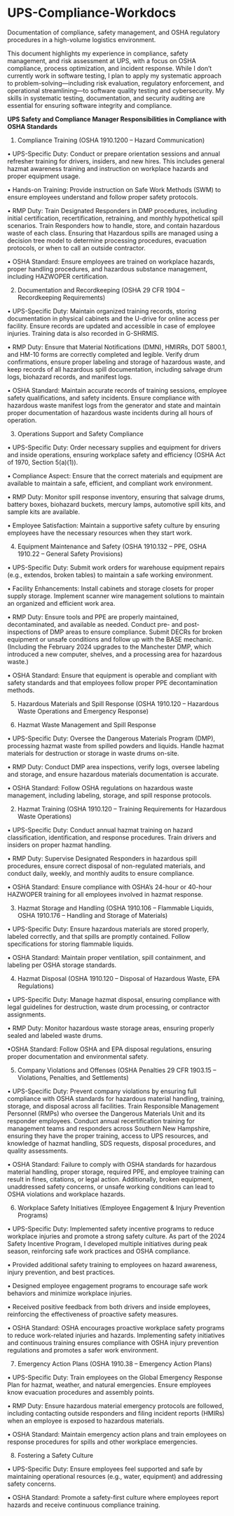 # UPS-Compliance-Workdocs
Documentation of compliance, safety management, and OSHA regulatory procedures in a high-volume logistics environment.

This document highlights my experience in compliance, safety management, and risk assessment at UPS, with a focus on OSHA compliance, process optimization, and incident response. While I don’t currently work in software testing, I plan to apply my systematic approach to problem-solving—including risk evaluation, regulatory enforcement, and operational streamlining—to software quality testing and cybersecurity. My skills in systematic testing, documentation, and security auditing are essential for ensuring software integrity and compliance.



**UPS Safety and Compliance Manager Responsibilities in Compliance with OSHA Standards**
 

1. Compliance Training (OSHA 1910.1200 – Hazard Communication)

• UPS-Specific Duty: Conduct or prepare orientation sessions and annual refresher training for drivers, insiders, and new hires. This includes general hazmat awareness training and instruction on workplace hazards and proper equipment usage.

• Hands-on Training: Provide instruction on Safe Work Methods (SWM) to ensure employees understand and follow proper safety protocols.

• RMP Duty: Train Designated Responders in DMP procedures, including initial certification, recertification, retraining, and monthly hypothetical spill scenarios. Train Responders how to handle, store, and contain hazardous waste of each class. Ensuring that Hazardous spills are managed using a decision tree model to determine processing procedures, evacuation protocols, or when to call an outside contractor.

• OSHA Standard: Ensure employees are trained on workplace hazards, proper handling procedures, and hazardous substance management, including HAZWOPER certification.

 

2. Documentation and Recordkeeping (OSHA 29 CFR 1904 – Recordkeeping Requirements)

• UPS-Specific Duty: Maintain organized training records, storing documentation in physical cabinets and the U-drive for online access per facility. Ensure records are updated and accessible in case of employee injuries. Training data is also recorded in G-SHRMIS.

• RMP Duty: Ensure that Material Notifications (DMN), HMIRRs, DOT 5800.1, and HM-10 forms are correctly completed and legible. Verify drum confirmations, ensure proper labeling and storage of hazardous waste, and keep records of all hazardous spill documentation, including salvage drum logs, biohazard records, and manifest logs.

• OSHA Standard: Maintain accurate records of training sessions, employee safety qualifications, and safety incidents. Ensure compliance with hazardous waste manifest logs from the generator and state and maintain proper documentation of hazardous waste incidents during all hours of operation.

 

3. Operations Support and Safety Compliance

• UPS-Specific Duty: Order necessary supplies and equipment for drivers and inside operations, ensuring workplace safety and efficiency (OSHA Act of 1970, Section 5(a)(1)).

• Compliance Aspect: Ensure that the correct materials and equipment are available to maintain a safe, efficient, and compliant work environment.

• RMP Duty: Monitor spill response inventory, ensuring that salvage drums, battery boxes, biohazard buckets, mercury lamps, automotive spill kits, and sample kits are available.

• Employee Satisfaction: Maintain a supportive safety culture by ensuring employees have the necessary resources when they start work.

 

4. Equipment Maintenance and Safety (OSHA 1910.132 – PPE, OSHA 1910.22 – General Safety Provisions)

• UPS-Specific Duty: Submit work orders for warehouse equipment repairs (e.g., extendos, broken tables) to maintain a safe working environment.

• Facility Enhancements: Install cabinets and storage closets for proper supply storage. Implement scanner wire management solutions to maintain an organized and efficient work area.

• RMP Duty: Ensure tools and PPE are properly maintained, decontaminated, and available as needed. Conduct pre- and post-inspections of DMP areas to ensure compliance. Submit DECRs for broken equipment or unsafe conditions and follow up with the BASE mechanic. (Including the February 2024 upgrades to the Manchester DMP, which introduced a new computer, shelves, and a processing area for hazardous waste.)

• OSHA Standard: Ensure that equipment is operable and compliant with safety standards and that employees follow proper PPE decontamination methods.

 

5. Hazardous Materials and Spill Response (OSHA 1910.120 – Hazardous Waste Operations and Emergency Response)

 

1. Hazmat Waste Management and Spill Response

• UPS-Specific Duty: Oversee the Dangerous Materials Program (DMP), processing hazmat waste from spilled powders and liquids. Handle hazmat materials for destruction or storage in waste drums on-site.

• RMP Duty: Conduct DMP area inspections, verify logs, oversee labeling and storage, and ensure hazardous materials documentation is accurate.

• OSHA Standard: Follow OSHA regulations on hazardous waste management, including labeling, storage, and spill response protocols.

 

2. Hazmat Training (OSHA 1910.120 – Training Requirements for Hazardous Waste Operations)

• UPS-Specific Duty: Conduct annual hazmat training on hazard classification, identification, and response procedures. Train drivers and insiders on proper hazmat handling.

• RMP Duty: Supervise Designated Responders in hazardous spill procedures, ensure correct disposal of non-regulated materials, and conduct daily, weekly, and monthly audits to ensure compliance.

• OSHA Standard: Ensure compliance with OSHA’s 24-hour or 40-hour HAZWOPER training for all employees involved in hazmat response.

 

3. Hazmat Storage and Handling (OSHA 1910.106 – Flammable Liquids, OSHA 1910.176 – Handling and Storage of Materials)

• UPS-Specific Duty: Ensure hazardous materials are stored properly, labeled correctly, and that spills are promptly contained. Follow specifications for storing flammable liquids.

• OSHA Standard: Maintain proper ventilation, spill containment, and labeling per OSHA storage standards.



4. Hazmat Disposal (OSHA 1910.120 – Disposal of Hazardous Waste, EPA Regulations)

• UPS-Specific Duty: Manage hazmat disposal, ensuring compliance with legal guidelines for destruction, waste drum processing, or contractor assignments.

• RMP Duty: Monitor hazardous waste storage areas, ensuring properly sealed and labeled waste drums.

•OSHA Standard: Follow OSHA and EPA disposal regulations, ensuring proper documentation and environmental safety.



5. Company Violations and Offenses (OSHA Penalties 29 CFR 1903.15 – Violations, Penalties, and Settlements)

• UPS-Specific Duty: Prevent company violations by ensuring full compliance with OSHA standards for hazardous material handling, training, storage, and disposal across all facilities. Train Responsible Management Personnel (RMPs) who oversee the Dangerous Materials Unit and its responder employees. Conduct annual recertification training for management teams and responders across Southern New Hampshire, ensuring they have the proper training, access to UPS resources, and knowledge of hazmat handling, SDS requests, disposal procedures, and quality assessments.

• OSHA Standard: Failure to comply with OSHA standards for hazardous material handling, proper storage, required PPE, and employee training can result in fines, citations, or legal action. Additionally, broken equipment, unaddressed safety concerns, or unsafe working conditions can lead to OSHA violations and workplace hazards.



6. Workplace Safety Initiatives (Employee Engagement & Injury Prevention Programs)

• UPS-Specific Duty: Implemented safety incentive programs to reduce workplace injuries and promote a strong safety culture. As part of the 2024 Safety Incentive Program, I developed multiple initiatives during peak season, reinforcing safe work practices and OSHA compliance.

• Provided additional safety training to employees on hazard awareness, injury prevention, and best practices.

• Designed employee engagement programs to encourage safe work behaviors and minimize workplace injuries.

• Received positive feedback from both drivers and inside employees, reinforcing the effectiveness of proactive safety measures.

• OSHA Standard: OSHA encourages proactive workplace safety programs to reduce work-related injuries and hazards. Implementing safety initiatives and continuous training ensures compliance with OSHA injury prevention regulations and promotes a safer work environment.

 

7. Emergency Action Plans (OSHA 1910.38 – Emergency Action Plans)

• UPS-Specific Duty: Train employees on the Global Emergency Response Plan for hazmat, weather, and natural emergencies. Ensure employees know evacuation procedures and assembly points.

• RMP Duty: Ensure hazardous material emergency protocols are followed, including contacting outside responders and filing incident reports (HMIRs) when an employee is exposed to hazardous materials.

• OSHA Standard: Maintain emergency action plans and train employees on response procedures for spills and other workplace emergencies.

 

8. Fostering a Safety Culture

• UPS-Specific Duty: Ensure employees feel supported and safe by maintaining operational resources (e.g., water, equipment) and addressing safety concerns.

• OSHA Standard: Promote a safety-first culture where employees report hazards and receive continuous compliance training.


 
